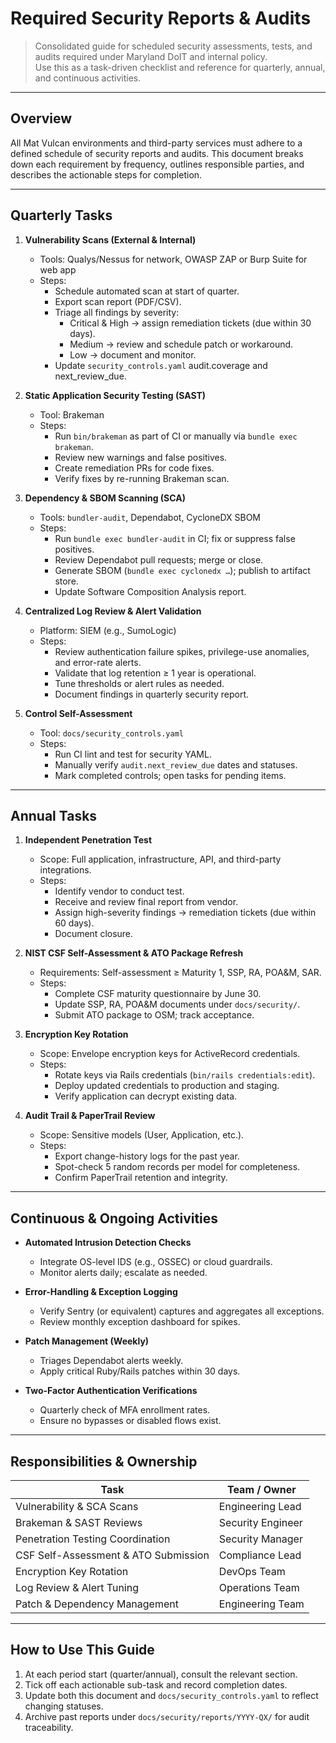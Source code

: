 # Required Security Reports & Audits

> Consolidated guide for scheduled security assessments, tests, and audits required under Maryland DoIT and internal policy.  
> Use this as a task-driven checklist and reference for quarterly, annual, and continuous activities.

---

## Overview

All Mat Vulcan environments and third-party services must adhere to a defined schedule of security reports and audits. This document breaks down each requirement by frequency, outlines responsible parties, and describes the actionable steps for completion.

---

## Quarterly Tasks

1. **Vulnerability Scans (External & Internal)**
   - Tools: Qualys/Nessus for network, OWASP ZAP or Burp Suite for web app  
   - Steps:
     - Schedule automated scan at start of quarter.  
     - Export scan report (PDF/CSV).  
     - Triage all findings by severity:
       - Critical & High → assign remediation tickets (due within 30 days).  
       - Medium → review and schedule patch or workaround.  
       - Low → document and monitor.  
     - Update `security_controls.yaml` audit.coverage and next_review_due.

2. **Static Application Security Testing (SAST)**
   - Tool: Brakeman  
   - Steps:
     - Run `bin/brakeman` as part of CI or manually via `bundle exec brakeman`.  
     - Review new warnings and false positives.  
     - Create remediation PRs for code fixes.  
     - Verify fixes by re-running Brakeman scan.  

3. **Dependency & SBOM Scanning (SCA)**
   - Tools: `bundler-audit`, Dependabot, CycloneDX SBOM  
   - Steps:
     - Run `bundle exec bundler-audit` in CI; fix or suppress false positives.  
     - Review Dependabot pull requests; merge or close.  
     - Generate SBOM (`bundle exec cyclonedx …`); publish to artifact store.  
     - Update Software Composition Analysis report.

4. **Centralized Log Review & Alert Validation**
   - Platform: SIEM (e.g., SumoLogic)  
   - Steps:
     - Review authentication failure spikes, privilege-use anomalies, and error-rate alerts.  
     - Validate that log retention ≥ 1 year is operational.  
     - Tune thresholds or alert rules as needed.  
     - Document findings in quarterly security report.

5. **Control Self-Assessment**
   - Tool: `docs/security_controls.yaml`  
   - Steps:
     - Run CI lint and test for security YAML.  
     - Manually verify `audit.next_review_due` dates and statuses.  
     - Mark completed controls; open tasks for pending items.

---

## Annual Tasks

1. **Independent Penetration Test**
   - Scope: Full application, infrastructure, API, and third-party integrations.  
   - Steps:
     - Identify vendor to conduct test. 
     - Receive and review final report from vendor.  
     - Assign high-severity findings → remediation tickets (due within 60 days).  
     - Document closure.

2. **NIST CSF Self-Assessment & ATO Package Refresh**
   - Requirements: Self-assessment ≥ Maturity 1, SSP, RA, POA&M, SAR.  
   - Steps:
     - Complete CSF maturity questionnaire by June 30.  
     - Update SSP, RA, POA&M documents under `docs/security/`.  
     - Submit ATO package to OSM; track acceptance.

3. **Encryption Key Rotation**
   - Scope: Envelope encryption keys for ActiveRecord credentials.  
   - Steps:
     - Rotate keys via Rails credentials (`bin/rails credentials:edit`).  
     - Deploy updated credentials to production and staging.  
     - Verify application can decrypt existing data.

4. **Audit Trail & PaperTrail Review**
   - Scope: Sensitive models (User, Application, etc.).  
   - Steps:
     - Export change-history logs for the past year.  
     - Spot-check 5 random records per model for completeness.  
     - Confirm PaperTrail retention and integrity.

---

## Continuous & Ongoing Activities

- **Automated Intrusion Detection Checks**
  - Integrate OS-level IDS (e.g., OSSEC) or cloud guardrails.  
  - Monitor alerts daily; escalate as needed.

- **Error-Handling & Exception Logging**
  - Verify Sentry (or equivalent) captures and aggregates all exceptions.  
  - Review monthly exception dashboard for spikes.

- **Patch Management (Weekly)**
  - Triages Dependabot alerts weekly.  
  - Apply critical Ruby/Rails patches within 30 days.

- **Two-Factor Authentication Verifications**
  - Quarterly check of MFA enrollment rates.  
  - Ensure no bypasses or disabled flows exist.

---

## Responsibilities & Ownership

| Task                                   | Team / Owner      |
| -------------------------------------- | ----------------- |
| Vulnerability & SCA Scans              | Engineering Lead  |
| Brakeman & SAST Reviews                | Security Engineer |
| Penetration Testing Coordination       | Security Manager  |
| CSF Self-Assessment & ATO Submission   | Compliance Lead   |
| Encryption Key Rotation                | DevOps Team       |
| Log Review & Alert Tuning              | Operations Team   |
| Patch & Dependency Management          | Engineering Team  |

---

## How to Use This Guide

1. At each period start (quarter/annual), consult the relevant section.  
2. Tick off each actionable sub-task and record completion dates.  
3. Update both this document and `docs/security_controls.yaml` to reflect changing statuses.  
4. Archive past reports under `docs/security/reports/YYYY-QX/` for audit traceability.
